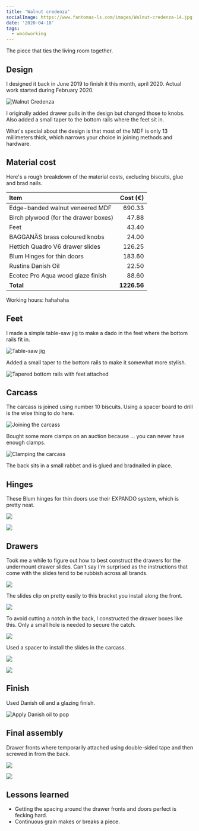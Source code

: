 ```yaml
---
title: 'Walnut credenza'
socialImage: https://www.fantomas-ls.com/images/Walnut-credenza-14.jpg
date: '2020-04-18'
tags:
  - woodworking
---
```


The piece that ties the living room together.​

## Design

I designed it back in June 2019 to finish it this month, april 2020. Actual work started during February 2020.

![Walnut Credenza](/images/Walnut-credenza-design.png)

I originally added drawer pulls in the design but changed those to knobs. Also added a small taper to the bottom rails where the feet sit in.

What's special about the design is that most of the MDF is only 13 millimeters thick, which narrows your choice in joining methods and hardware.

## Material cost

Here's a rough breakdown of the material costs, excluding biscuits, glue and brad nails.

| Item                                 |    Cost (€) |
| :----------------------------------- | ----------: |
| Edge-banded walnut veneered MDF      |      690.33 |
| Birch plywood (for the drawer boxes) |       47.88 |
| Feet                                 |       43.40 |
| BAGGANÄS brass coloured knobs        |       24.00 |
| Hettich Quadro V6 drawer slides      |      126.25 |
| Blum Hinges for thin doors           |      183.60 |
| Rustins Danish Oil                   |       22.50 |
| Ecotec Pro Aqua wood glaze finish    |       88.60 |
| **Total**                            | **1226.56** |

Working hours: hahahaha

## Feet

I made a simple table-saw jig to make a dado in the feet where the bottom rails fit in.

![Table-saw jig](/images/Walnut-credenza-1.jpg)

Added a small taper to the bottom rails to make it somewhat more stylish.

![Tapered bottom rails with feet attached](/images/Walnut-credenza-4.jpg)

## Carcass

The carcass is joined using number 10 biscuits. Using a spacer board to drill is the wise thing to do here.

![Joining the carcass](/images/Walnut-credenza-2.jpg)

Bought some more clamps on an auction because ... you can never have enough clamps.

![Clamping the carcass](/images/Walnut-credenza-3.jpg)

The back sits in a small rabbet and is glued and bradnailed in place.

## Hinges

These Blum hinges for thin doors use their EXPANDO system, which is pretty neat. 

![ ](/images/Walnut-credenza-7.jpg)

![ ](/images/Walnut-credenza-6.jpg)

## Drawers

Took me a while to figure out how to best construct the drawers for the undermount drawer slides. Can't say I'm surprised as the instructions that come with the slides tend to be rubbish across all brands.

![ ](/images/Walnut-credenza-8.jpg)

The slides clip on pretty easily to this bracket you install along the front.

![ ](/images/Walnut-credenza-9.jpg)

To avoid cutting a notch in the back, I constructed the drawer boxes like this. Only a small hole is needed to secure the catch.

![ ](/images/Walnut-credenza-10.jpg)

Used a spacer to install the slides in the carcass.

![ ](/images/Walnut-credenza-12.jpg)

![ ](/images/Walnut-credenza-11.jpg)


## Finish

Used Danish oil and a glazing finish.

![Apply Danish oil to pop](/images/Walnut-credenza-5.jpg)

## Final assembly

Drawer fronts where temporarily attached using double-sided tape and then screwed in from the back.

![ ](/images/Walnut-credenza-13.jpg)

![ ](/images/Walnut-credenza-14.jpg)

## Lessons learned

- Getting the spacing around the drawer fronts and doors perfect is fecking hard.
- Continuous grain makes or breaks a piece.